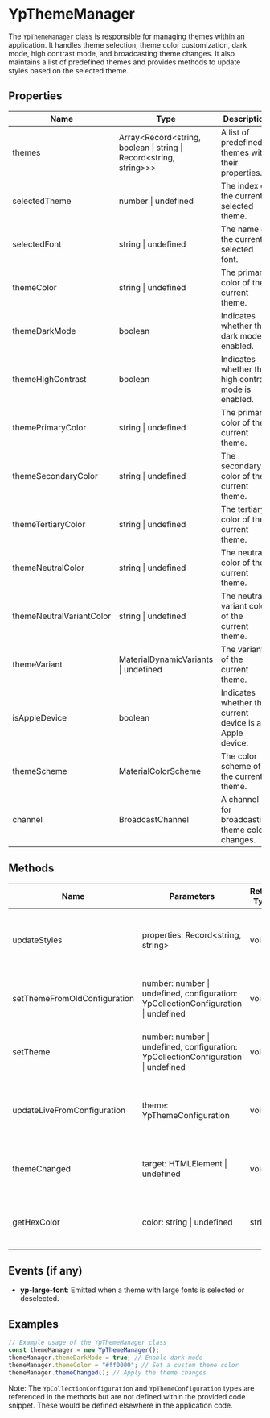 # YpThemeManager

The `YpThemeManager` class is responsible for managing themes within an application. It handles theme selection, theme color customization, dark mode, high contrast mode, and broadcasting theme changes. It also maintains a list of predefined themes and provides methods to update styles based on the selected theme.

## Properties

| Name                      | Type                                                         | Description                                                                 |
|---------------------------|--------------------------------------------------------------|-----------------------------------------------------------------------------|
| themes                    | Array<Record<string, boolean \| string \| Record<string, string>>> | A list of predefined themes with their properties.                          |
| selectedTheme             | number \| undefined                                          | The index of the currently selected theme.                                  |
| selectedFont              | string \| undefined                                          | The name of the currently selected font.                                    |
| themeColor                | string \| undefined                                          | The primary color of the current theme.                                     |
| themeDarkMode             | boolean                                                      | Indicates whether the dark mode is enabled.                                 |
| themeHighContrast         | boolean                                                      | Indicates whether the high contrast mode is enabled.                        |
| themePrimaryColor         | string \| undefined                                          | The primary color of the current theme.                                     |
| themeSecondaryColor       | string \| undefined                                          | The secondary color of the current theme.                                   |
| themeTertiaryColor        | string \| undefined                                          | The tertiary color of the current theme.                                    |
| themeNeutralColor         | string \| undefined                                          | The neutral color of the current theme.                                     |
| themeNeutralVariantColor  | string \| undefined                                          | The neutral variant color of the current theme.                             |
| themeVariant              | MaterialDynamicVariants \| undefined                        | The variant of the current theme.                                           |
| isAppleDevice             | boolean                                                      | Indicates whether the current device is an Apple device.                    |
| themeScheme               | MaterialColorScheme                                          | The color scheme of the current theme.                                      |
| channel                   | BroadcastChannel                                             | A channel for broadcasting theme color changes.                             |

## Methods

| Name                        | Parameters                                              | Return Type | Description                                                                 |
|-----------------------------|---------------------------------------------------------|-------------|-----------------------------------------------------------------------------|
| updateStyles                | properties: Record<string, string>                      | void        | Updates the styles of the application based on the provided properties.     |
| setThemeFromOldConfiguration| number: number \| undefined, configuration: YpCollectionConfiguration \| undefined | void        | Sets the theme based on an old configuration format.                        |
| setTheme                    | number: number \| undefined, configuration: YpCollectionConfiguration \| undefined | void        | Sets the theme based on the provided configuration.                         |
| updateLiveFromConfiguration | theme: YpThemeConfiguration                             | void        | Updates the live theme based on the provided theme configuration.           |
| themeChanged                | target: HTMLElement \| undefined                        | void        | Applies the theme changes to the application.                               |
| getHexColor                 | color: string \| undefined                              | string      | Returns a hex color string based on the provided color value.               |

## Events (if any)

- **yp-large-font**: Emitted when a theme with large fonts is selected or deselected.

## Examples

```typescript
// Example usage of the YpThemeManager class
const themeManager = new YpThemeManager();
themeManager.themeDarkMode = true; // Enable dark mode
themeManager.themeColor = "#ff0000"; // Set a custom theme color
themeManager.themeChanged(); // Apply the theme changes
```

Note: The `YpCollectionConfiguration` and `YpThemeConfiguration` types are referenced in the methods but are not defined within the provided code snippet. These would be defined elsewhere in the application code.
